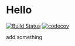# Hello

[![Build Status](https://travis-ci.org/ww1g11/Hello.svg?branch=master)](https://travis-ci.org/ww1g11/Hello)
[![codecov](https://codecov.io/gh/ww1g11/Hello/branch/master/graph/badge.svg)](https://codecov.io/gh/ww1g11/Hello)

add something
